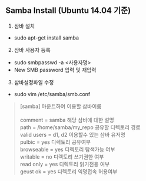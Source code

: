 ## Samba Install (Ubuntu 14.04 기준)
   
1. 삼바 설치
  * sudo apt-get install samba

2. 삼바 사용자 등록
  * sudo smbpasswd -a <사용자명>
  * New SMB password 입력 및 재입력

3. 삼바설정파일 수정
  * sudo vim /etc/samba/smb.conf 
  > [samba]                      마운트하여 이용할 삼바이름 <br/>                    
  > comment = samba              해당 삼바에 대한 설명  <br/> 
  > path = /home/samba/my_repo   공유할 디렉토리 경로 <br/>
  > valid users = d1, d2         이용할수 있는 삼바 유저명 <br/>
  > pulbic = yes                 디렉토리 공유여부 <br/>
  > browseable = yes             디렉토리 탐색가능 여부 <br/>
  > writable = no                디렉토리 쓰기권한 여부 <br/>
  > read only = yes              디렉토리 읽기전용 여부 <br/>
  > geust ok = yes               디렉토리 익명접속 허용여부 <br/>    
